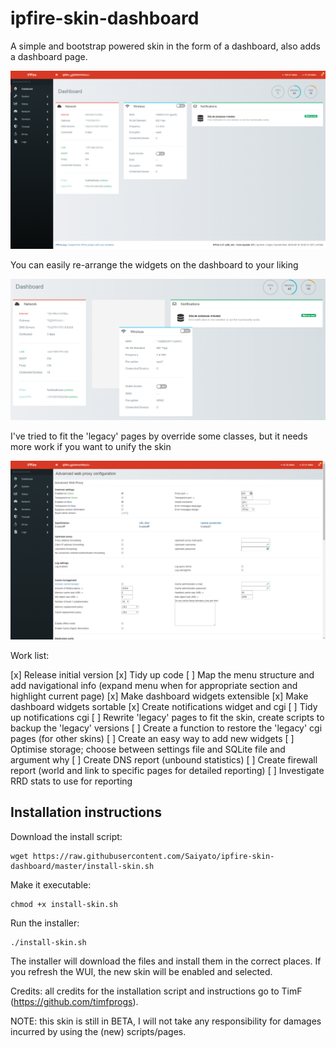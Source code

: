 # ipfire-skin-dashboard
A simple and bootstrap powered skin in the form of a dashboard, also adds a dashboard page.

![Alt text](/printscreens/dashboard.png?raw=true "Dashboard")

You can easily re-arrange the widgets on the dashboard to your liking

![Alt text](/printscreens/sorting_item.png?raw=true "Sorting widgets")

I've tried to fit the 'legacy' pages by override some classes, but it needs more work if you want to unify the skin

![Alt text](/printscreens/legacy_page.png?raw=true "Legacy page in skin")

Work list:

[x] Release initial version
[x] Tidy up code
[ ] Map the menu structure and add navigational info (expand menu when for appropriate section and highlight current page)
[x] Make dashboard widgets extensible
[x] Make dashboard widgets sortable
[x] Create notifications widget and cgi
[ ] Tidy up notifications cgi
[ ] Rewrite 'legacy' pages to fit the skin, create scripts to backup the 'legacy' versions
[ ] Create a function to restore the 'legacy' cgi pages (for other skins)
[ ] Create an easy way to add new widgets
[ ] Optimise storage; choose between settings file and SQLite file and argument why
[ ] Create DNS report (unbound statistics)
[ ] Create firewall report (world and link to specific pages for detailed reporting)
[ ] Investigate RRD stats to use for reporting

## Installation instructions
Download the install script:

```
wget https://raw.githubusercontent.com/Saiyato/ipfire-skin-dashboard/master/install-skin.sh
```

Make it executable:
```
chmod +x install-skin.sh
```

Run the installer:
```
./install-skin.sh
```

The installer will download the files and install them in the correct places. If you refresh the WUI, the new skin will be enabled and selected.

Credits: all credits for the installation script and instructions go to TimF (https://github.com/timfprogs).

NOTE: this skin is still in BETA, I will not take any responsibility for damages incurred by using the (new) scripts/pages.

